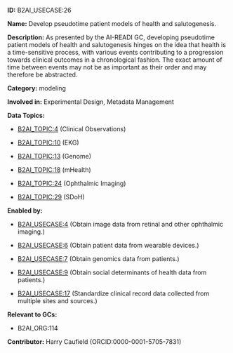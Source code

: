 **ID:** B2AI_USECASE:26

**Name:** Develop pseudotime patient models of health and salutogenesis.

**Description:** As presented by the AI-READI GC, developing pseudotime patient models of health and salutogenesis hinges on the idea that health is a time-sensitive process, with various events contributing to a progression towards clinical outcomes in a chronological fashion. The exact amount of time between events may not be as important as their order and may therefore be abstracted.

**Category:** modeling

**Involved in:** Experimental Design, Metadata Management

**Data Topics:**

- [B2AI_TOPIC:4](../topics/ClinicalObservations.markdown) (Clinical Observations)

- [B2AI_TOPIC:10](../topics/EKG.markdown) (EKG)

- [B2AI_TOPIC:13](../topics/Genome.markdown) (Genome)

- [B2AI_TOPIC:18](../topics/mHealth.markdown) (mHealth)

- [B2AI_TOPIC:24](../topics/OphthalmicImaging.markdown) (Ophthalmic Imaging)

- [B2AI_TOPIC:29](../topics/SDoH.markdown) (SDoH)

**Enabled by:**

- [B2AI_USECASE:4](../usecases/obtain-image-data-from-retinal-and-other-ophthalmic-imaging.markdown) (Obtain image data from retinal and other ophthalmic imaging.)

- [B2AI_USECASE:6](../usecases/obtain-patient-data-from-wearable-devices.markdown) (Obtain patient data from wearable devices.)

- [B2AI_USECASE:7](../usecases/obtain-genomics-data-from-patients.markdown) (Obtain genomics data from patients.)

- [B2AI_USECASE:9](../usecases/obtain-social-determinants-of-health-data-from-patients.markdown) (Obtain social determinants of health data from patients.)

- [B2AI_USECASE:17](../usecases/standardize-clinical-record-data-collected-from-multiple-sites-and-sources.markdown) (Standardize clinical record data collected from multiple sites and sources.)

**Relevant to GCs:**

- B2AI_ORG:114

**Contributor:** Harry Caufield
 (ORCID:0000-0001-5705-7831)

